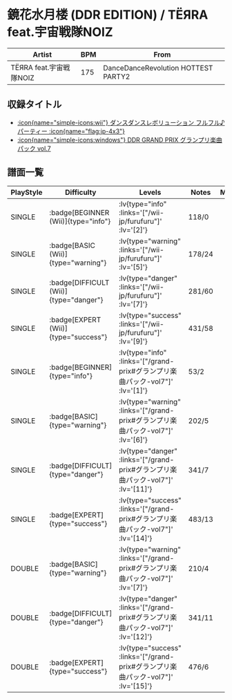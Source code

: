 # 鏡花水月楼 (DDR EDITION) / TЁЯRA feat.宇宙戦隊NOIZ

|Artist|BPM|From|
|------|---|----|
|TЁЯRA feat.宇宙戦隊NOIZ|175|DanceDanceRevolution HOTTEST PARTY2|

## 収録タイトル

- [ :icon{name="simple-icons:wii"} ダンスダンスレボリューション フルフル♪パーティー :icon{name="flag:jp-4x3"} ](/wii-jp/furufuru)
- [ :icon{name="simple-icons:windows"} DDR GRAND PRIX グランプリ楽曲パック vol.7](/grand-prix#グランプリ楽曲パック-vol7)

## 譜面一覧

|PlayStyle|Difficulty|Levels|Notes|Movie|
|---------|----------|------|-----|-----|
|SINGLE| :badge[BEGINNER (Wii)]{type="info"} | :lv{type="info" :links='["/wii-jp/furufuru"]' :lv='[2]'} |118/0||
|SINGLE| :badge[BASIC (Wii)]{type="warning"} | :lv{type="warning" :links='["/wii-jp/furufuru"]' :lv='[5]'} |178/24||
|SINGLE| :badge[DIFFICULT (Wii)]{type="danger"} | :lv{type="danger" :links='["/wii-jp/furufuru"]' :lv='[7]'} |281/60||
|SINGLE| :badge[EXPERT (Wii)]{type="success"} | :lv{type="success" :links='["/wii-jp/furufuru"]' :lv='[9]'} |431/58||
|SINGLE| :badge[BEGINNER]{type="info"} | :lv{type="info" :links='["/grand-prix#グランプリ楽曲パック-vol7"]' :lv='[1]'} |53/2||
|SINGLE| :badge[BASIC]{type="warning"} | :lv{type="warning" :links='["/grand-prix#グランプリ楽曲パック-vol7"]' :lv='[6]'} |202/5||
|SINGLE| :badge[DIFFICULT]{type="danger"} | :lv{type="danger" :links='["/grand-prix#グランプリ楽曲パック-vol7"]' :lv='[11]'} |341/7||
|SINGLE| :badge[EXPERT]{type="success"} | :lv{type="success" :links='["/grand-prix#グランプリ楽曲パック-vol7"]' :lv='[14]'} |483/13||
|DOUBLE| :badge[BASIC]{type="warning"} | :lv{type="warning" :links='["/grand-prix#グランプリ楽曲パック-vol7"]' :lv='[7]'} |210/4||
|DOUBLE| :badge[DIFFICULT]{type="danger"} | :lv{type="danger" :links='["/grand-prix#グランプリ楽曲パック-vol7"]' :lv='[12]'} |341/11||
|DOUBLE| :badge[EXPERT]{type="success"} | :lv{type="success" :links='["/grand-prix#グランプリ楽曲パック-vol7"]' :lv='[15]'} |476/6||

